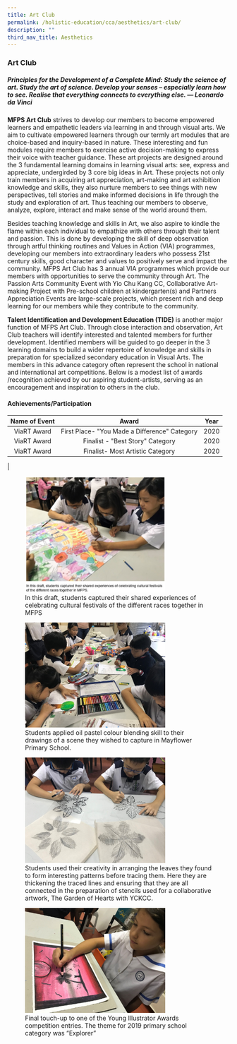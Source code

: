 ```yaml
---
title: Art Club
permalink: /holistic-education/cca/aesthetics/art-club/
description: ""
third_nav_title: Aesthetics
---
```

### **Art Club**
##### **Principles for the Development of a Complete Mind: Study the science of art. Study the art of science. Develop your senses – especially learn how to see. Realise that everything connects to everything else. — Leonardo da Vinci**

**MFPS Art Club** strives to develop our members to become empowered learners and empathetic leaders via learning in and through visual arts. We aim to cultivate empowered learners through our termly art modules that are choice-based and inquiry-based in nature. These interesting and fun modules require members to exercise active decision-making to express their voice with teacher guidance. These art projects are designed around the 3 fundamental learning domains in learning visual arts: see, express and appreciate, undergirded by 3 core big ideas in Art. These projects not only train members in acquiring art appreciation, art-making and art exhibition knowledge and skills, they also nurture members to see things with new perspectives, tell stories and make informed decisions in life through the study and exploration of art. Thus teaching our members to observe, analyze, explore, interact and make sense of the world around them.

Besides teaching knowledge and skills in Art, we also aspire to kindle the flame within each individual to empathize with others through their talent and passion. This is done by developing the skill of deep observation through artful thinking routines and Values in Action (VIA) programmes, developing our members into extraordinary leaders who possess 21st century skills, good character and values to positively serve and impact the community. MFPS Art Club has 3 annual VIA programmes which provide our members with opportunities to serve the community through Art. The Passion Arts Community Event with Yio Chu Kang CC, Collaborative Art-making Project with Pre-school children at kindergarten(s) and Partners Appreciation Events are large-scale projects, which present rich and deep learning for our members while they contribute to the community.

**Talent Identification and Development Education (TIDE)** is another major function of MFPS Art Club. Through close interaction and observation, Art Club teachers will identify interested and talented members for further development. Identified members will be guided to go deeper in the 3 learning domains to build a wider repertoire of knowledge and skills in preparation for specialized secondary education in Visual Arts. The members in this advance category often represent the school in national and international art competitions. Below is a modest list of awards /recognition achieved by our aspiring student-artists, serving as an encouragement and inspiration to others in the club.

#### **Achievements/Participation**

| Name of Event | Award | Year  |
|:---:|:---:|:---:|
| ViaRT Award | First Place-   "You Made a Difference" Category | 2020 |
| ViaRT Award  |  Finalist - "Best   Story" Category | 2020  |
| ViaRT Award | Finalist- Most   Artistic Category | 2020 |
|

<figure>
<img src="/images/art%20club%201.jpg" 
     style="width:75%">
<figcaption>  In this draft, students captured their shared experiences of celebrating cultural festivals of the different races together in MFPS
 </figcaption>
</figure>

<figure>
<img src="/images/art%20club%202.jpg" 
     style="width:75%">
<figcaption>  Students applied oil pastel colour blending skill to their drawings of a scene they wished to capture in Mayflower Primary School.
 </figcaption>
</figure>

<figure>
<img src="/images/art%20club%203.jpg" 
     style="width:75%">
<figcaption>  Students used their creativity in arranging the leaves they found to form interesting patterns before tracing them. Here they are thickening the traced lines and ensuring that they are all connected in the preparation of stencils used for a collaborative artwork, The Garden of Hearts with YCKCC.
 </figcaption>
</figure>

<figure>
<img src="/images/art%20club%204.jpg" 
     style="width:75%">
<figcaption>  Final touch-up to one of the Young Illustrator Awards competition entries. The theme for 2019 primary school category was “Explorer”
 </figcaption>
</figure>
